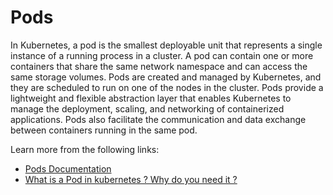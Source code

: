 # Pods

In Kubernetes, a pod is the smallest deployable unit that represents a single instance of a running process in a cluster. A pod can contain one or more containers that share the same network namespace and can access the same storage volumes. Pods are created and managed by Kubernetes, and they are scheduled to run on one of the nodes in the cluster. Pods provide a lightweight and flexible abstraction layer that enables Kubernetes to manage the deployment, scaling, and networking of containerized applications. Pods also facilitate the communication and data exchange between containers running in the same pod.

Learn more from the following links:

- [Pods Documentation](https://kubernetes.io/docs/concepts/workloads/pods/)
- [What is a Pod in kubernetes ? Why do you need it ?](https://www.youtube.com/watch?v=k0fzMZgpp14)
